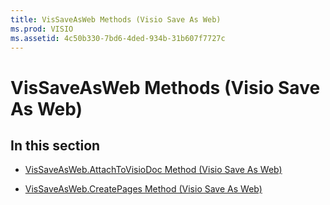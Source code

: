 ```yaml
---
title: VisSaveAsWeb Methods (Visio Save As Web)
ms.prod: VISIO
ms.assetid: 4c50b330-7bd6-4ded-934b-31b607f7727c
---
```



# VisSaveAsWeb Methods (Visio Save As Web)

## In this section


-  [VisSaveAsWeb.AttachToVisioDoc Method (Visio Save As Web)](vissaveasweb-attachtovisiodoc-method-visio-save-as-web.md)
    
-  [VisSaveAsWeb.CreatePages Method (Visio Save As Web)](vissaveasweb-createpages-method-visio-save-as-web.md)
    

